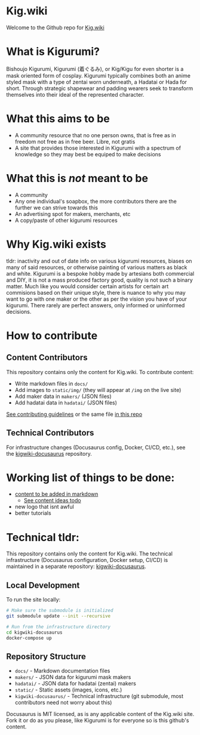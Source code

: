 # Kig.wiki

Welcome to the Github repo for [Kig.wiki](https://kig.wiki)

# What is Kigurumi?

Bishoujo Kigurumi, Kigurumi (着ぐるみ), or Kig/Kigu for even shorter is a mask oriented form of cosplay. Kigurumi typically combines both an anime styled mask with a type of zentai worn underneath, a Hadatai or Hada for short. Through strategic shapewear and padding wearers seek to transform themselves into their ideal of the represented character.

# What this aims to be

- A community resource that no one person owns, that is free as in freedom not free as in free beer. Libre, not gratis
- A site that provides those interested in Kigurumi with a spectrum of knowledge so they may best be equiped to make decisions

# What this is _not_ meant to be

- A community
- Any one individual's soapbox, the more contributors there are the further we can strive towards this
- An advertising spot for makers, merchants, etc
- A copy/paste of other kigurumi resources

# Why Kig.wiki exists

tldr: inactivity and out of date info on various kigurumi resources, biases on many of said resources, or otherwise painting of various matters as black and white. Kigurumi is a bespoke hobby made by artesians both commercial and DIY, it is not a mass produced factory good, quality is not such a binary matter. Much like you would consider certain artists for certain art commisions based on their unique style, there is nuance to why you may want to go with one maker or the other as per the vision you have of your kigurumi. There rarely are perfect answers, only informed or uninformed decisions.

# How to contribute

## Content Contributors
This repository contains only the content for Kig.wiki. To contribute content:

- Write markdown files in `docs/`
- Add images to `static/img/` (they will appear at `/img` on the live site)
- Add maker data in `makers/` (JSON files)
- Add hadatai data in `hadatai/` (JSON files)

[See contributing guidelines](https://kig.wiki/docs/contributing) or the same file [in this repo](docs/contributing.md)

## Technical Contributors
For infrastructure changes (Docusaurus config, Docker, CI/CD, etc.), see the [kigwiki-docusaurus](https://github.com/kig-wiki/kigwiki-docusaurus) repository.

# Working list of things to be done:

- [content to be added in markdown](docs/)
  - [See content ideas todo](todo.md)
- new logo that isnt awful
- better tutorials

# Technical tldr:

This repository contains only the content for Kig.wiki. The technical infrastructure (Docusaurus configuration, Docker setup, CI/CD) is maintained in a separate repository: [kigwiki-docusaurus](https://github.com/kig-wiki/kigwiki-docusaurus).

## Local Development
To run the site locally:
```bash
# Make sure the submodule is initialized
git submodule update --init --recursive

# Run from the infrastructure directory
cd kigwiki-docusaurus
docker-compose up
```

## Repository Structure
- `docs/` - Markdown documentation files
- `makers/` - JSON data for kigurumi mask makers
- `hadatai/` - JSON data for hadatai (zentai) makers  
- `static/` - Static assets (images, icons, etc.)
- `kigwiki-docusaurus/` - Technical infrastructure (git submodule, most contributors need not worry about this)

Docusaurus is MIT licensed, as is any applicable content of the Kig.wiki site. Fork it or do as you please, like Kigurumi is for everyone so is this github's content.
